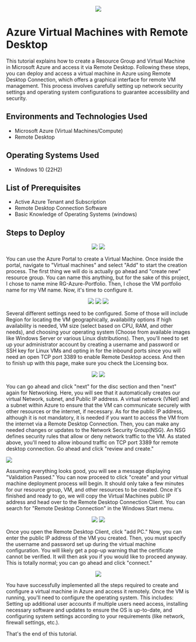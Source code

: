 <p align="center"><img src="https://i.imgur.com/HP5KApn.jpeg"/></p>


<h1>Azure Virtual Machines with Remote Desktop</h1>
This tutorial explains how to create a Resource Group and Virtual Machine in Microsoft Azure and access it via Remote Desktop. Following these steps, you can deploy and access a virtual machine in Azure using Remote Desktop Connection, which offers a graphical interface for remote VM management. This process involves carefully setting up network security settings and operating system configurations to guarantee accessibility and security.


<h2>Environments and Technologies Used</h2>

- Microsoft Azure (Virtual Machines/Compute)
- Remote Desktop

<h2>Operating Systems Used </h2>

- Windows 10</b> (22H2)

<h2>List of Prerequisites</h2>

- Active Azure Tenant and Subscription
- Remote Desktop Connection Software
- Basic Knowledge of Operating Systems (windows)
  

<h2>Steps to Deploy</h2>

<p align="center"><img src="https://i.imgur.com/AILFUeS.png"/>
<img src="https://i.imgur.com/r4iWNOj.png"/></p>

You can use the Azure Portal to create a Virtual Machine. Once inside the portal, navigate to "Virtual machines" and select "Add" to start the creation process. 
The first thing we will do is actually go ahead and "create new" resource group. You can name this anything, but for the sake of this project, I chose to name mine RG-Azure-Portfolio. Then, I chose the VM portfolio name for my VM name. Now, it's time to configure it. 

<p align="center"><img src="https://i.imgur.com/vJ1ZE45.png"/>
<img src="https://i.imgur.com/2LYm1l7.png"/>
<img src="https://i.imgur.com/1W2Rtai.png"/></p>

Several different settings need to be configured. Some of those will include Region for locating the VM geographically,
availability options if high availability is needed, VM size (select based on CPU, RAM, and other needs), and choosing your operating system (Choose from available images like Windows Server or various Linux distributions). Then, you'll need to set up your administrator account by creating a username and password or SSH key for Linux VMs and opting in for the inbound ports since you will need an open TCP port 3389 to enable Remote Desktop access. And then to finish up with this page, make sure you check the Licensing box.

<p align="center"><img src="https://i.imgur.com/HOuTZzq.png"/>
<img src="https://i.imgur.com/44pKMiN.png"/></p>

You can go ahead and click "next" for the disc section and then "next" again for Networking. Here, you will see that it automatically creates our virtual Network, subnet, and Public IP address. A virtual network (VNet) and a subnet within Azure to ensure that the VM can communicate securely with other resources or the internet, if necessary. As for the public IP address, although it is not mandatory, it is needed if you want to access the VM from the internet via a Remote Desktop Connection. Then, you can make any needed changes or updates to the Network Security Group(NSG). An NSG defines security rules that allow or deny network traffic to the VM. As stated above, you'll need to allow inbound traffic on TCP port 3389 for remote desktop connection. Go ahead and click "review and create."

<img src="https://i.imgur.com/5xNxsDO.png"/></p>

Assuming everything looks good, you will see a message displaying "Validation Passed." You can now proceed to click "create" and your virtual machine deployment process will begin. It should only take a few minutes for our resource group, VM, and other resources to be created. Once it's finished and ready to go, we will copy the Virtual Machines public IP address and head over to the Remote Desktop Connection Client. You can search for "Remote Desktop Connection" in the Windows Start menu.

<p align="center"><img src="https://i.imgur.com/4hn19Hv.png"/>
<img src="https://i.imgur.com/IcjPMMo.png"/></p>

Once you open the Remote Desktop Client, click "add PC." Now, you can enter the public IP address of the VM you created. Then, you must specify the username and password set up during the virtual machine configuration. You will likely get a pop-up warning that the certificate cannot be verified. It will then ask you if you would like to proceed anyway. This is totally normal; you can go ahead and click "connect."

<p align="center"><img src="https://i.imgur.com/BM4ys7I.png"/></p>

You have successfully implemented all the steps required to create and configure a virtual machine in Azure and access it remotely. Once the VM is running, you'll need to configure the operating system. This includes: Setting up additional user accounts if multiple users need access, installing necessary software and updates to ensure the OS is up-to-date, and configuring system settings according to your requirements (like network, firewall settings, etc.). 

That's the end of this tutorial.
